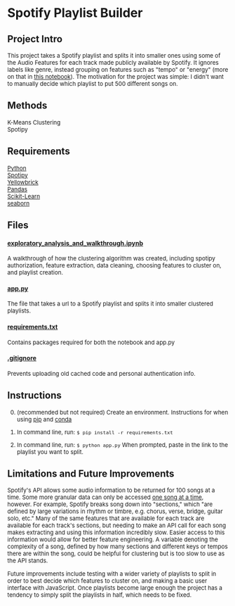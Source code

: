 # Spotify Playlist Builder

## Project Intro

<font size='2'>This project takes a Spotify playlist and splits it into smaller ones using some of the Audio Features for each track made publicly available by Spotify. It ignores labels like genre, instead grouping on features such as "tempo" or "energy" (more on that in [this notebook](exploratory_analysis_and_walkthrough.ipynb)). The motivation for the project was simple: I didn't want to manually decide which playlist to put 500 different songs on.</font>

## Methods

<font size='2'>K-Means Clustering  
Spotipy  </font>

## Requirements
<font size='2'>[Python](https://www.python.org/downloads/ "Python")  
[Spotipy](https://spotipy.readthedocs.io/en/2.22.1/ "Spotipy")  
[Yellowbrick](https://www.scikit-yb.org/en/latest/ "Yellowbrick")  
[Pandas](https://pandas.pydata.org/ "Pandas")  
[Scikit-Learn](https://scikit-learn.org/stable/ "scikit-learn")  
[seaborn](https://seaborn.pydata.org/ "seaborn")  </font>

## Files

#### [exploratory_analysis_and_walkthrough.ipynb](exploratory_analysis_and_walkthrough.ipynb)
<font size='2'>A walkthrough of how the clustering algorithm was created, including spotipy authorization, feature extraction, data cleaning, choosing features to cluster on, and playlist creation.</font>

#### [app.py](app.py)
<font size='2'>The file that takes a url to a Spotify playlist and splits it into smaller clustered playlists.</font>

#### [requirements.txt](requirements.txt)
<font size='2'>Contains packages required for both the notebook and app.py</font>

#### [.gitignore](.gitignore)
<font size='2'>Prevents uploading old cached code and personal authentication info.</font>

## Instructions

<font size='2'>

0. (recommended but not required) Create an environment. Instructions for when using [pip](https://packaging.python.org/en/latest/guides/installing-using-pip-and-virtual-environments/) and [conda](https://conda.io/projects/conda/en/latest/user-guide/tasks/manage-environments.html#creating-an-environment-with-commands)

1. In command line, run:
```$ pip install -r requirements.txt```

2. In command line, run:
```$ python app.py```
When prompted, paste in the link to the playlist you want to split.

</font>

## Limitations and Future Improvements

<font size='2'>Spotify's API allows some audio information to be returned for 100 songs at a time. Some more granular data can only be accessed [one song at a time](https://developer.spotify.com/documentation/web-api/reference/get-audio-analysis), however. For example, Spotify breaks song down into "sections," which "are defined by large variations in rhythm or timbre, e.g. chorus, verse, bridge, guitar solo, etc." Many of the same features that are available for each track are available for each track's sections, but needing to make an API call for each song makes extracting and using this information incredibly slow. Easier access to this information would allow for better feature engineering. A variable denoting the complexity of a song, defined by how many sections and different keys or tempos there are within the song, could be helpful for clustering but is too slow to use as the API stands.  
  
Future improvements include testing with a wider variety of playlists to split in order to best decide which features to cluster on, and making a basic user interface with JavaScript. Once playlists become large enough the project has a tendency to simply split the playlists in half, which needs to be fixed.</font>